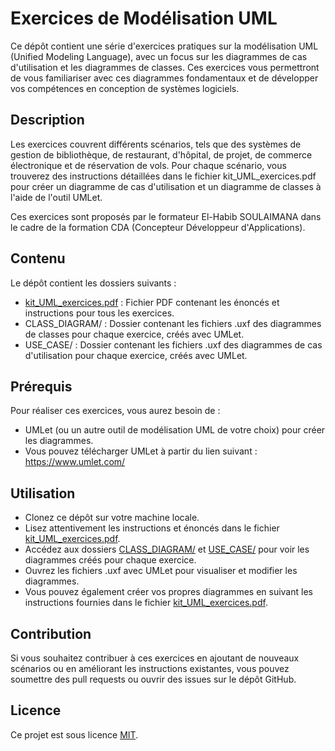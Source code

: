 # Exercices de Modélisation UML

Ce dépôt contient une série d'exercices pratiques sur la modélisation UML (Unified Modeling Language), avec un focus sur les diagrammes de cas d'utilisation et les diagrammes de classes. Ces exercices vous permettront de vous familiariser avec ces diagrammes fondamentaux et de développer vos compétences en conception de systèmes logiciels.

## Description

Les exercices couvrent différents scénarios, tels que des systèmes de gestion de bibliothèque, de restaurant, d'hôpital, de projet, de commerce électronique et de réservation de vols. Pour chaque scénario, vous trouverez des instructions détaillées dans le fichier kit_UML_exercices.pdf pour créer un diagramme de cas d'utilisation et un diagramme de classes à l'aide de l'outil UMLet.

Ces exercices sont proposés par le formateur El-Habib SOULAIMANA dans le cadre de la formation CDA (Concepteur Développeur d'Applications).

## Contenu

Le dépôt contient les dossiers suivants :

- [kit_UML_exercices.pdf](https://github.com/NCherfaoui/exercices-UML-EL/blob/main/Documents/kit_UML_exercices.pdf) : Fichier PDF contenant les énoncés et instructions pour tous les exercices.
- CLASS_DIAGRAM/ : Dossier contenant les fichiers .uxf des diagrammes de classes pour chaque exercice, créés avec UMLet.
- USE_CASE/ : Dossier contenant les fichiers .uxf des diagrammes de cas d'utilisation pour chaque exercice, créés avec UMLet.

## Prérequis

Pour réaliser ces exercices, vous aurez besoin de :

- UMLet (ou un autre outil de modélisation UML de votre choix) pour créer les diagrammes. 
- Vous pouvez télécharger UMLet à partir du lien suivant : https://www.umlet.com/

## Utilisation

- Clonez ce dépôt sur votre machine locale.
- Lisez attentivement les instructions et énoncés dans le fichier [kit_UML_exercices.pdf](https://github.com/NCherfaoui/exercices-UML-EL/blob/main/Documents/kit_UML_exercices.pdf).
- Accédez aux dossiers [CLASS_DIAGRAM/](https://github.com/NCherfaoui/exercices-UML-EL/tree/main/CLASS_DIAGRAM) et [USE_CASE/](https://github.com/NCherfaoui/exercices-UML-EL/tree/main/USE_CASE) pour voir les diagrammes créés pour chaque exercice.
- Ouvrez les fichiers .uxf avec UMLet pour visualiser et modifier les diagrammes.
- Vous pouvez également créer vos propres diagrammes en suivant les instructions fournies dans le fichier [kit_UML_exercices.pdf](https://github.com/NCherfaoui/exercices-UML-EL/blob/main/Documents/kit_UML_exercices.pdf).

## Contribution

Si vous souhaitez contribuer à ces exercices en ajoutant de nouveaux scénarios ou en améliorant les instructions existantes, vous pouvez soumettre des pull requests ou ouvrir des issues sur le dépôt GitHub.

## Licence

Ce projet est sous licence [MIT](https://github.com/NCherfaoui/exercices-UML-EL/blob/main/LICENSE).

